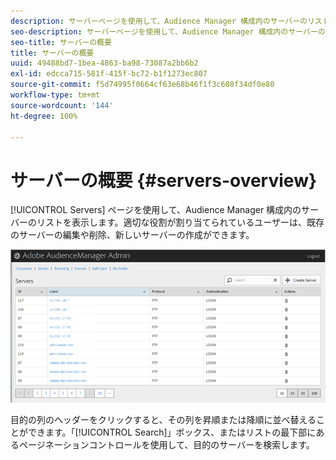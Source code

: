 ```yaml
---
description: サーバーページを使用して、Audience Manager 構成内のサーバーのリストを表示します。適切な役割が割り当てられているユーザーは、既存のサーバーの編集や削除、新しいサーバーの作成ができます。
seo-description: サーバーページを使用して、Audience Manager 構成内のサーバーのリストを表示します。適切な役割が割り当てられているユーザーは、既存のサーバーの編集や削除、新しいサーバーの作成ができます。
seo-title: サーバーの概要
title: サーバーの概要
uuid: 49488bd7-1bea-4863-ba98-73087a2bb6b2
exl-id: edcca715-581f-415f-bc72-b1f1273ec807
source-git-commit: f5d74995f0664cf63e68b46f1f3c608f34df0e80
workflow-type: tm+mt
source-wordcount: '144'
ht-degree: 100%

---
```


# サーバーの概要 {#servers-overview}

[!UICONTROL Servers] ページを使用して、Audience Manager 構成内のサーバーのリストを表示します。適切な役割が割り当てられているユーザーは、既存のサーバーの編集や削除、新しいサーバーの作成ができます。

<!-- c_servers.xml -->

![](assets/servers.png)

目的の列のヘッダーをクリックすると、その列を昇順または降順に並べ替えることができます。「[!UICONTROL Search]」ボックス、またはリストの最下部にあるページネーションコントロールを使用して、目的のサーバーを検索します。
